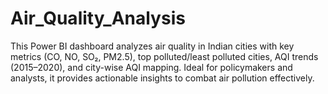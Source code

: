 # Air_Quality_Analysis
This Power BI dashboard analyzes air quality in Indian cities with key metrics (CO, NO, SO₂, PM2.5), top polluted/least polluted cities, AQI trends (2015–2020), and city-wise AQI mapping. Ideal for policymakers and analysts, it provides actionable insights to combat air pollution effectively.
